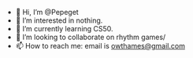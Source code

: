 - 👋 Hi, I’m @Pepeget
- 👀 I’m interested in nothing.
- 🌱 I’m currently learning CS50.
- 💞️ I’m looking to collaborate on rhythm games/
- 📫 How to reach me:
  email is owthames@gmail.com

<!---
Pepeget/Pepeget is a ✨ special ✨ repository because its `README.md` (this file) appears on your GitHub profile.
You can click the Preview link to take a look at your changes.
--->
